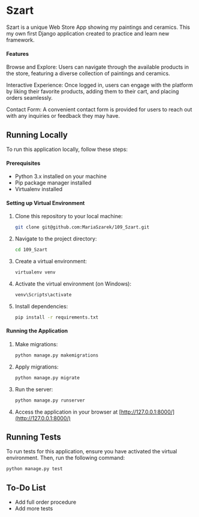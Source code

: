# Szart

Szart is a unique Web Store App showing my paintings and ceramics.
This my own first Django application created to practice and learn new framework. 

#### Features
Browse and Explore: Users can navigate through the available products in the store, featuring a diverse collection of paintings and ceramics.

Interactive Experience: Once logged in, users can engage with the platform by liking their favorite products, adding them to their cart, and placing orders seamlessly.

Contact Form: A convenient contact form is provided for users to reach out with any inquiries or feedback they may have.


## Running Locally

To run this application locally, follow these steps:

#### Prerequisites

- Python 3.x installed on your machine
- Pip package manager installed
- Virtualenv installed

#### Setting up Virtual Environment

1. Clone this repository to your local machine:

   ```bash
   git clone git@github.com:MariaSzarek/109_Szart.git
   ```

2. Navigate to the project directory:

   ```bash
   cd 109_Szart
   ```

3. Create a virtual environment:

   ```bash
   virtualenv venv
   ```

4. Activate the virtual environment (on Windows):

   ```bash
   venv\Scripts\activate
   ```

5. Install dependencies:

   ```bash
   pip install -r requirements.txt
   ```

#### Running the Application

1. Make migrations:

   ```bash
   python manage.py makemigrations
   ```

2. Apply migrations:

   ```bash
   python manage.py migrate
   ```

3. Run the server:

   ```bash
   python manage.py runserver
   ```

4. Access the application in your browser at [http://127.0.0.1:8000/](http://127.0.0.1:8000/)

## Running Tests

To run tests for this application, ensure you have activated the virtual environment. Then, run the following command:

```bash
python manage.py test
```

## To-Do List
- Add full order procedure
- Add more tests